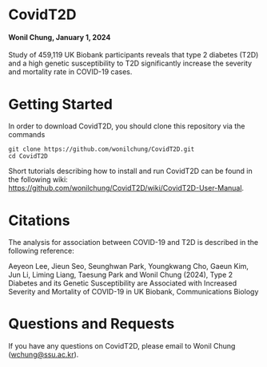 # CovidT2D
#### Wonil Chung, January 1, 2024

Study of 459,119 UK Biobank participants reveals that type 2 diabetes (T2D) and a high genetic susceptibility to T2D significantly increase the severity and mortality rate in COVID-19 cases.


# Getting Started
In order to download CovidT2D, you should clone this repository via the commands

    git clone https://github.com/wonilchung/CovidT2D.git
    cd CovidT2D

Short tutorials describing how to install and run CovidT2D can be found in the following wiki: https://github.com/wonilchung/CovidT2D/wiki/CovidT2D-User-Manual.

# Citations
The analysis for association between COVID-19 and T2D is described in the following reference:

Aeyeon Lee, Jieun Seo, Seunghwan Park, Youngkwang Cho, Gaeun Kim, Jun Li, Liming Liang, Taesung Park and Wonil Chung (2024), Type 2 Diabetes and its Genetic Susceptibility are Associated with Increased Severity and Mortality of COVID-19 in UK Biobank, Communications Biology

# Questions and Requests
If you have any questions on CovidT2D, please email to Wonil Chung (wchung@ssu.ac.kr).

